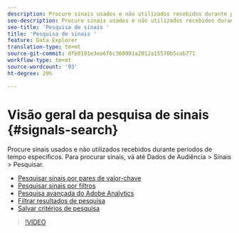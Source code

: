 ```yaml
---
description: Procure sinais usados e não utilizados recebidos durante períodos de tempo específicos. Para procurar sinais, vá até Dados de Audiência > Sinais > Pesquisar.
seo-description: Procure sinais usados e não utilizados recebidos durante períodos de tempo específicos. Para procurar sinais, vá até Dados de Audiência > Sinais > Pesquisar.
seo-title: 'Pesquisa de sinais '
title: 'Pesquisa de sinais '
feature: Data Explorer
translation-type: tm+mt
source-git-commit: dfb0191e3ea6f6c360991a2012a15570b5cab771
workflow-type: tm+mt
source-wordcount: '93'
ht-degree: 29%

---
```



# Visão geral da pesquisa de sinais {#signals-search}

Procure sinais usados e não utilizados recebidos durante períodos de tempo específicos. Para procurar sinais, vá até Dados de Audiência > Sinais > Pesquisar.

* [Pesquisar sinais por pares de valor-chave](/help/using/features/data-explorer/data-explorer-signals-search/data-explorer-search-pairs.md)
* [Pesquisar sinais por filtros](/help/using/features/data-explorer/data-explorer-signals-search/data-explorer-search-filters.md)
* [Pesquisa avançada do Adobe Analytics](/help/using/features/data-explorer/data-explorer-signals-search/data-explorer-search-analytics.md)
* [Filtrar resultados de pesquisa](/help/using/features/data-explorer/data-explorer-signals-search/data-explorer-filter-results.md)
* [Salvar critérios de pesquisa](/help/using/features/data-explorer/data-explorer-signals-search/data-explorer-save-search.md)

>[!VIDEO](https://video.tv.adobe.com/v/25148/)

